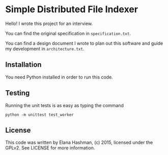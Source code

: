# Simple Distributed File Indexer #

Hello! I wrote this project for an interview.

You can find the original specification in `specification.txt`.

You can find a design document I wrote to plan out this software and guide my 
development in `architecture.txt`.

## Installation ##

You need Python installed in order to run this code.

## Testing ##

Running the unit tests is as easy as typing the command

```
python -m unittest test_worker
```

## License ##

This code was written by Elana Hashman, (c) 2015, licensed under the GPLv2. See 
LICENSE for more information.
